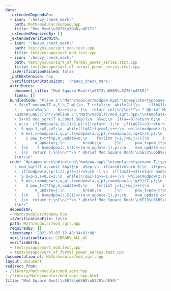 ```yaml
---
data:
  _extendedDependsOn:
  - icon: ':heavy_check_mark:'
    path: Math/modular/modpow.hpp
    title: "Mod Pow(\u3079\u304D\u4E57)"
  _extendedRequiredBy: []
  _extendedVerifiedWith:
  - icon: ':heavy_check_mark:'
    path: test/yosupo/sqrt_mod.test.cpp
    title: test/yosupo/sqrt_mod.test.cpp
  - icon: ':heavy_check_mark:'
    path: test/yosupo/sqrt_of_formal_power_series.test.cpp
    title: test/yosupo/sqrt_of_formal_power_series.test.cpp
  _isVerificationFailed: false
  _pathExtension: hpp
  _verificationStatusIcon: ':heavy_check_mark:'
  attributes:
    document_title: "Mod Square Root(\u5E73\u65B9\u5270\u4F59)"
    links: []
  bundledCode: "#line 2 \"Math/modular/modpow.hpp\"\ntemplate<typename T,typename\
    \ S>\nT modpow(T a,S b,T m){\n  T ret=1;\n  while(b){\n    if(b&1)ret=ret*a%m;\n\
    \    a=a*a%m;\n    b>>=1;\n  }\n  return ret;\n}\n/**\n * @brief Mod Pow(\u3079\
    \u304D\u4E57)\n*/\n#line 3 \"Math/modular/mod_sqrt.hpp\"\ntemplate<typename T,typename\
    \ S>\nS mod_sqrt(T a,const S&p){\n  a%=p;\n  if(a==0)return 0;\n  if(p==2)return\
    \ a;\n  if(modpow(a,(p-1)/2,p)!=1)return -1;\n  if((p&3)==3)return modpow(a,(p+1)/4,p);\n\
    \  S q=p-1,s=0,z=2;\n  while(!(q&1))q>>=1,s++;\n  while(modpow(z,(p-1)/2,p)==1)z++;\n\
    \  S m=s,c=modpow(z,q,p),t=modpow(a,q,p),r=modpow(a,(q+1)/2,p);\n  while(t!=1){\n\
    \    S pow_t=t*t%p,m_update=0;\n    for(int j=1;j<m;j++){\n      if(pow_t==1){\n\
    \        m_update=j;\n        break;\n      }\n      pow_t=pow_t*pow_t%p;\n  \
    \  }\n    S b=modpow(c,S(1)<<(m-m_update-1),p);\n    m=m_update,c=modpow(b,2,p),t=(t*b%p)*b%p,r=r*b%p;\n\
    \  }\n  return r;\n}\n/**\n * @brief Mod Square Root(\u5E73\u65B9\u5270\u4F59\
    )\n*/\n"
  code: "#pragma once\n#include\"modpow.hpp\"\ntemplate<typename T,typename S>\nS\
    \ mod_sqrt(T a,const S&p){\n  a%=p;\n  if(a==0)return 0;\n  if(p==2)return a;\n\
    \  if(modpow(a,(p-1)/2,p)!=1)return -1;\n  if((p&3)==3)return modpow(a,(p+1)/4,p);\n\
    \  S q=p-1,s=0,z=2;\n  while(!(q&1))q>>=1,s++;\n  while(modpow(z,(p-1)/2,p)==1)z++;\n\
    \  S m=s,c=modpow(z,q,p),t=modpow(a,q,p),r=modpow(a,(q+1)/2,p);\n  while(t!=1){\n\
    \    S pow_t=t*t%p,m_update=0;\n    for(int j=1;j<m;j++){\n      if(pow_t==1){\n\
    \        m_update=j;\n        break;\n      }\n      pow_t=pow_t*pow_t%p;\n  \
    \  }\n    S b=modpow(c,S(1)<<(m-m_update-1),p);\n    m=m_update,c=modpow(b,2,p),t=(t*b%p)*b%p,r=r*b%p;\n\
    \  }\n  return r;\n}\n/**\n * @brief Mod Square Root(\u5E73\u65B9\u5270\u4F59\
    )\n*/"
  dependsOn:
  - Math/modular/modpow.hpp
  isVerificationFile: false
  path: Math/modular/mod_sqrt.hpp
  requiredBy: []
  timestamp: '2022-07-07 12:48:34+01:00'
  verificationStatus: LIBRARY_ALL_AC
  verifiedWith:
  - test/yosupo/sqrt_mod.test.cpp
  - test/yosupo/sqrt_of_formal_power_series.test.cpp
documentation_of: Math/modular/mod_sqrt.hpp
layout: document
redirect_from:
- /library/Math/modular/mod_sqrt.hpp
- /library/Math/modular/mod_sqrt.hpp.html
title: "Mod Square Root(\u5E73\u65B9\u5270\u4F59)"
---
```

